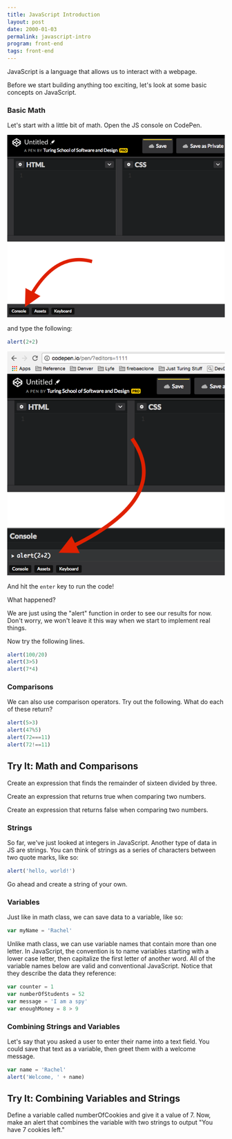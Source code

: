 ```yaml
---
title: JavaScript Introduction
layout: post
date: 2000-01-03
permalink: javascript-intro
program: front-end
tags: front-end
---
```


JavaScript is a language that allows us to interact with a webpage.

Before we start building anything too exciting, let's look at some basic concepts on JavaScript. 

### Basic Math

Let's start with a little bit of math. Open the JS console on CodePen.

![show the console](/images/console1.png)

and type the following:

```js
alert(2+2)
```

![show the code](/images/console2.png)

And hit the `enter` key to run the code!

What happened? 

We are just using the "alert" function in order to see our results for now. Don't worry, we won't leave it this way when we start to implement real things. 

Now try the following lines.

```js
alert(100/20)
alert(3>5)
alert(7*4)
```

### Comparisons

We can also use comparison operators. Try out the following. What do each of these return? 

```js
alert(5>3)
alert(47%5)
alert(72===11)
alert(72!==11)
```

<div class="try-it">
<h2>Try It: Math and Comparisons</h2>

<p>Create an expression that finds the remainder of sixteen divided by three.</p>
<p>Create an expression that returns true when comparing two numbers.</p>
<p>Create an expression that returns false when comparing two numbers.</p>
</div>  

### Strings

So far, we've just looked at integers in JavaScript. Another type of data in JS are strings. You can think of strings as a series of characters between two quote marks, like so:

```js
alert('hello, world!')
```

Go ahead and create a string of your own. 

### Variables

Just like in math class, we can save data to a variable, like so:

```js
var myName = 'Rachel'
```

Unlike math class, we can use variable names that contain more than one letter. In JavaScript, the convention is to name variables starting with a lower case letter, then capitalize the first letter of another word. All of the variable names below are valid and conventional JavaScript. Notice that they describe the data they reference:

```js
var counter = 1
var numberOfStudents = 52
var message = 'I am a spy'
var enoughMoney = 8 > 9
```

### Combining Strings and Variables

Let's say that you asked a user to enter their name into a text field. You could save that text as a variable, then greet them with a welcome message. 

```js
var name = 'Rachel'
alert('Welcome, ' + name)
```

<div class="try-it">
<h2>Try It: Combining Variables and Strings</h2>

<p>Define a variable called numberOfCookies and give it a value of 7. Now, make an alert that combines the variable with two strings to output "You have 7 cookies left."</p>
</div>  
